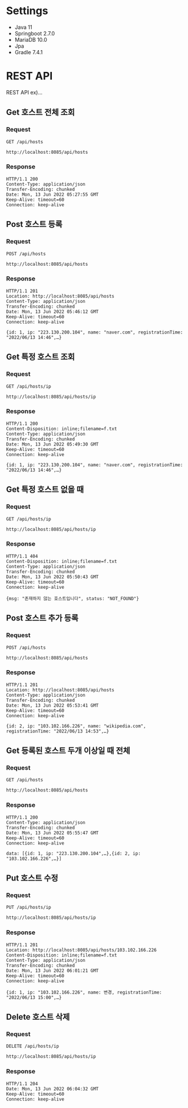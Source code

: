 # Settings
- Java 11
- Springboot 2.7.0
- MariaDB 10.0
- Jpa
- Gradle 7.4.1

# REST API

REST API ex)...

## Get 호스트 전체 조회

### Request

`GET /api/hosts`

    http://localhost:8085/api/hosts

### Response

    HTTP/1.1 200
    Content-Type: application/json
    Transfer-Encoding: chunked
    Date: Mon, 13 Jun 2022 05:27:55 GMT
    Keep-Alive: timeout=60
    Connection: keep-alive
    
## Post 호스트 등록

### Request

`POST /api/hosts`

    http://localhost:8085/api/hosts

### Response

    HTTP/1.1 201
    Location: http://localhost:8085/api/hosts
    Content-Type: application/json
    Transfer-Encoding: chunked
    Date: Mon, 13 Jun 2022 05:46:12 GMT
    Keep-Alive: timeout=60
    Connection: keep-alive

    {id: 1, ip: "223.130.200.104", name: "naver.com", registrationTime: "2022/06/13 14:46",…}
 
## Get 특정 호스트 조회

### Request

`GET /api/hosts/ip`

    http://localhost:8085/api/hosts/ip

### Response

    HTTP/1.1 200
    Content-Disposition: inline;filename=f.txt
    Content-Type: application/json
    Transfer-Encoding: chunked
    Date: Mon, 13 Jun 2022 05:49:30 GMT
    Keep-Alive: timeout=60
    Connection: keep-alive

    {id: 1, ip: "223.130.200.104", name: "naver.com", registrationTime: "2022/06/13 14:46",…}
    
## Get 특정 호스트 없을 때

### Request

`GET /api/hosts/ip`

    http://localhost:8085/api/hosts/ip
    
### Response

    HTTP/1.1 404
    Content-Disposition: inline;filename=f.txt
    Content-Type: application/json
    Transfer-Encoding: chunked
    Date: Mon, 13 Jun 2022 05:50:43 GMT
    Keep-Alive: timeout=60
    Connection: keep-alive

    {msg: "존재하지 않는 호스트입니다", status: "NOT_FOUND"}
    
## Post 호스트 추가 등록 

### Request

`POST /api/hosts`

    http://localhost:8085/api/hosts

### Response

    HTTP/1.1 201
    Location: http://localhost:8085/api/hosts
    Content-Type: application/json
    Transfer-Encoding: chunked
    Date: Mon, 13 Jun 2022 05:53:41 GMT
    Keep-Alive: timeout=60
    Connection: keep-alive

    {id: 2, ip: "103.102.166.226", name: "wikipedia.com", registrationTime: "2022/06/13 14:53",…}
    
## Get 등록된 호스트 두개 이상일 때 전체 

### Request

`GET /api/hosts`

    http://localhost:8085/api/hosts

### Response

    HTTP/1.1 200
    Content-Type: application/json
    Transfer-Encoding: chunked
    Date: Mon, 13 Jun 2022 05:55:47 GMT
    Keep-Alive: timeout=60
    Connection: keep-alive

    data: [{id: 1, ip: "223.130.200.104",…},{id: 2, ip: "103.102.166.226",…}]
    
## Put 호스트 수정

### Request

`PUT /api/hosts/ip`

    http://localhost:8085/api/hosts/ip

### Response

    HTTP/1.1 201
    Location: http://localhost:8085/api/hosts/103.102.166.226
    Content-Disposition: inline;filename=f.txt
    Content-Type: application/json
    Transfer-Encoding: chunked
    Date: Mon, 13 Jun 2022 06:01:21 GMT
    Keep-Alive: timeout=60
    Connection: keep-alive

    {id: 1, ip: "103.102.166.226", name: 변경, registrationTime: "2022/06/13 15:00",…}

## Delete 호스트 삭제

### Request

`DELETE /api/hosts/ip`

    http://localhost:8085/api/hosts/ip

### Response

    HTTP/1.1 204
    Date: Mon, 13 Jun 2022 06:04:32 GMT
    Keep-Alive: timeout=60
    Connection: keep-alive
